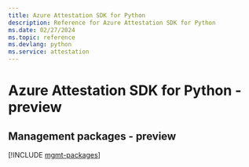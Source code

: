```yaml
---
title: Azure Attestation SDK for Python
description: Reference for Azure Attestation SDK for Python
ms.date: 02/27/2024
ms.topic: reference
ms.devlang: python
ms.service: attestation
---
```

# Azure Attestation SDK for Python - preview

## Management packages - preview
[!INCLUDE [mgmt-packages](attestation-mgmt-index.md)]